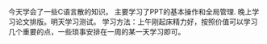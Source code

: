 今天学会了一些C语言散的知识。
主要学习了PPT的基本操作和全局管理.
晚上学习论文排版。明天学习测试。
学习方法：上午刚起床精力好，按照价值可以学习几个重要的点，一些琐事安排在一周的某一天学习即可。
